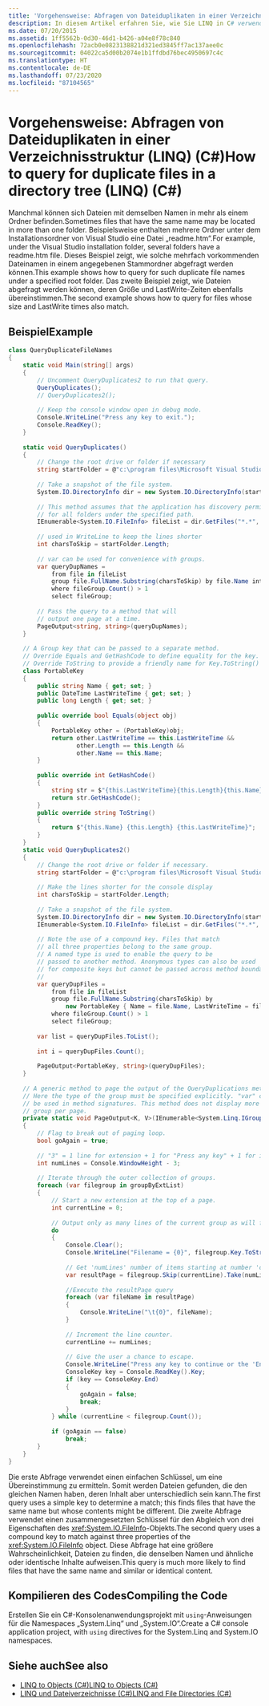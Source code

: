 ```yaml
---
title: 'Vorgehensweise: Abfragen von Dateiduplikaten in einer Verzeichnisstruktur (LINQ) (C#)'
description: In diesem Artikel erfahren Sie, wie Sie LINQ in C# verwenden, um doppelte Dateinamen in unterschiedlichen Verzeichnissen abzufragen, und wie Sie Dateien abfragen, deren Größen und LastWriteTime-Eigenschaften ebenfalls übereinstimmen.
ms.date: 07/20/2015
ms.assetid: 1ff5562b-0d30-46d1-b426-a04e8f78c840
ms.openlocfilehash: 72acb0e0823138821d321ed3845ff7ac137aee0c
ms.sourcegitcommit: 04022ca5d00b2074e1b1ffdbd76bec4950697c4c
ms.translationtype: HT
ms.contentlocale: de-DE
ms.lasthandoff: 07/23/2020
ms.locfileid: "87104565"
---
```

# <a name="how-to-query-for-duplicate-files-in-a-directory-tree-linq-c"></a><span data-ttu-id="e43f6-103">Vorgehensweise: Abfragen von Dateiduplikaten in einer Verzeichnisstruktur (LINQ) (C#)</span><span class="sxs-lookup"><span data-stu-id="e43f6-103">How to query for duplicate files in a directory tree (LINQ) (C#)</span></span>
<span data-ttu-id="e43f6-104">Manchmal können sich Dateien mit demselben Namen in mehr als einem Ordner befinden.</span><span class="sxs-lookup"><span data-stu-id="e43f6-104">Sometimes files that have the same name may be located in more than one folder.</span></span> <span data-ttu-id="e43f6-105">Beispielsweise enthalten mehrere Ordner unter dem Installationsordner von Visual Studio eine Datei „readme.htm“.</span><span class="sxs-lookup"><span data-stu-id="e43f6-105">For example, under the Visual Studio installation folder, several folders have a readme.htm file.</span></span> <span data-ttu-id="e43f6-106">Dieses Beispiel zeigt, wie solche mehrfach vorkommenden Dateinamen in einem angegebenen Stammordner abgefragt werden können.</span><span class="sxs-lookup"><span data-stu-id="e43f6-106">This example shows how to query for such duplicate file names under a specified root folder.</span></span> <span data-ttu-id="e43f6-107">Das zweite Beispiel zeigt, wie Dateien abgefragt werden können, deren Größe und LastWrite-Zeiten ebenfalls übereinstimmen.</span><span class="sxs-lookup"><span data-stu-id="e43f6-107">The second example shows how to query for files whose size and LastWrite times also match.</span></span>  
  
## <a name="example"></a><span data-ttu-id="e43f6-108">Beispiel</span><span class="sxs-lookup"><span data-stu-id="e43f6-108">Example</span></span>  
  
```csharp  
class QueryDuplicateFileNames  
{  
    static void Main(string[] args)  
    {  
        // Uncomment QueryDuplicates2 to run that query.  
        QueryDuplicates();  
        // QueryDuplicates2();  
  
        // Keep the console window open in debug mode.  
        Console.WriteLine("Press any key to exit.");  
        Console.ReadKey();  
    }  
  
    static void QueryDuplicates()  
    {  
        // Change the root drive or folder if necessary  
        string startFolder = @"c:\program files\Microsoft Visual Studio 9.0\";  
  
        // Take a snapshot of the file system.  
        System.IO.DirectoryInfo dir = new System.IO.DirectoryInfo(startFolder);  
  
        // This method assumes that the application has discovery permissions  
        // for all folders under the specified path.  
        IEnumerable<System.IO.FileInfo> fileList = dir.GetFiles("*.*", System.IO.SearchOption.AllDirectories);  
  
        // used in WriteLine to keep the lines shorter  
        int charsToSkip = startFolder.Length;  
  
        // var can be used for convenience with groups.  
        var queryDupNames =  
            from file in fileList  
            group file.FullName.Substring(charsToSkip) by file.Name into fileGroup  
            where fileGroup.Count() > 1  
            select fileGroup;  
  
        // Pass the query to a method that will  
        // output one page at a time.  
        PageOutput<string, string>(queryDupNames);  
    }  
  
    // A Group key that can be passed to a separate method.  
    // Override Equals and GetHashCode to define equality for the key.  
    // Override ToString to provide a friendly name for Key.ToString()  
    class PortableKey  
    {  
        public string Name { get; set; }  
        public DateTime LastWriteTime { get; set; }  
        public long Length { get; set; }  
  
        public override bool Equals(object obj)  
        {  
            PortableKey other = (PortableKey)obj;  
            return other.LastWriteTime == this.LastWriteTime &&  
                   other.Length == this.Length &&  
                   other.Name == this.Name;  
        }  
  
        public override int GetHashCode()  
        {  
            string str = $"{this.LastWriteTime}{this.Length}{this.Name}";
            return str.GetHashCode();  
        }  
        public override string ToString()  
        {  
            return $"{this.Name} {this.Length} {this.LastWriteTime}";
        }  
    }  
    static void QueryDuplicates2()  
    {  
        // Change the root drive or folder if necessary.  
        string startFolder = @"c:\program files\Microsoft Visual Studio 9.0\Common7";  
  
        // Make the lines shorter for the console display  
        int charsToSkip = startFolder.Length;  
  
        // Take a snapshot of the file system.  
        System.IO.DirectoryInfo dir = new System.IO.DirectoryInfo(startFolder);  
        IEnumerable<System.IO.FileInfo> fileList = dir.GetFiles("*.*", System.IO.SearchOption.AllDirectories);  
  
        // Note the use of a compound key. Files that match  
        // all three properties belong to the same group.  
        // A named type is used to enable the query to be  
        // passed to another method. Anonymous types can also be used  
        // for composite keys but cannot be passed across method boundaries  
        //
        var queryDupFiles =  
            from file in fileList  
            group file.FullName.Substring(charsToSkip) by  
                new PortableKey { Name = file.Name, LastWriteTime = file.LastWriteTime, Length = file.Length } into fileGroup  
            where fileGroup.Count() > 1  
            select fileGroup;  
  
        var list = queryDupFiles.ToList();  
  
        int i = queryDupFiles.Count();  
  
        PageOutput<PortableKey, string>(queryDupFiles);  
    }  
  
    // A generic method to page the output of the QueryDuplications methods  
    // Here the type of the group must be specified explicitly. "var" cannot  
    // be used in method signatures. This method does not display more than one  
    // group per page.  
    private static void PageOutput<K, V>(IEnumerable<System.Linq.IGrouping<K, V>> groupByExtList)  
    {  
        // Flag to break out of paging loop.  
        bool goAgain = true;  
  
        // "3" = 1 line for extension + 1 for "Press any key" + 1 for input cursor.  
        int numLines = Console.WindowHeight - 3;  
  
        // Iterate through the outer collection of groups.  
        foreach (var filegroup in groupByExtList)  
        {  
            // Start a new extension at the top of a page.  
            int currentLine = 0;  
  
            // Output only as many lines of the current group as will fit in the window.  
            do  
            {  
                Console.Clear();  
                Console.WriteLine("Filename = {0}", filegroup.Key.ToString() == String.Empty ? "[none]" : filegroup.Key.ToString());  
  
                // Get 'numLines' number of items starting at number 'currentLine'.  
                var resultPage = filegroup.Skip(currentLine).Take(numLines);  
  
                //Execute the resultPage query  
                foreach (var fileName in resultPage)  
                {  
                    Console.WriteLine("\t{0}", fileName);  
                }  
  
                // Increment the line counter.  
                currentLine += numLines;  
  
                // Give the user a chance to escape.  
                Console.WriteLine("Press any key to continue or the 'End' key to break...");  
                ConsoleKey key = Console.ReadKey().Key;  
                if (key == ConsoleKey.End)  
                {  
                    goAgain = false;  
                    break;  
                }  
            } while (currentLine < filegroup.Count());  
  
            if (goAgain == false)  
                break;  
        }  
    }  
}  
```  
  
 <span data-ttu-id="e43f6-109">Die erste Abfrage verwendet einen einfachen Schlüssel, um eine Übereinstimmung zu ermitteln. Somit werden Dateien gefunden, die den gleichen Namen haben, deren Inhalt aber unterschiedlich sein kann.</span><span class="sxs-lookup"><span data-stu-id="e43f6-109">The first query uses a simple key to determine a match; this finds files that have the same name but whose contents might be different.</span></span> <span data-ttu-id="e43f6-110">Die zweite Abfrage verwendet einen zusammengesetzten Schlüssel für den Abgleich von drei Eigenschaften des <xref:System.IO.FileInfo>-Objekts.</span><span class="sxs-lookup"><span data-stu-id="e43f6-110">The second query uses a compound key to match against three properties of the <xref:System.IO.FileInfo> object.</span></span> <span data-ttu-id="e43f6-111">Diese Abfrage hat eine größere Wahrscheinlichkeit, Dateien zu finden, die denselben Namen und ähnliche oder identische Inhalte aufweisen.</span><span class="sxs-lookup"><span data-stu-id="e43f6-111">This query is much more likely to find files that have the same name and similar or identical content.</span></span>  
  
## <a name="compiling-the-code"></a><span data-ttu-id="e43f6-112">Kompilieren des Codes</span><span class="sxs-lookup"><span data-stu-id="e43f6-112">Compiling the Code</span></span>  
 <span data-ttu-id="e43f6-113">Erstellen Sie ein C#-Konsolenanwendungsprojekt mit `using`-Anweisungen für die Namespaces „System.Linq“ und „System.IO“.</span><span class="sxs-lookup"><span data-stu-id="e43f6-113">Create a C# console application project, with `using` directives for the System.Linq and System.IO namespaces.</span></span>  
  
## <a name="see-also"></a><span data-ttu-id="e43f6-114">Siehe auch</span><span class="sxs-lookup"><span data-stu-id="e43f6-114">See also</span></span>

- [<span data-ttu-id="e43f6-115">LINQ to Objects (C#)</span><span class="sxs-lookup"><span data-stu-id="e43f6-115">LINQ to Objects (C#)</span></span>](./linq-to-objects.md)
- [<span data-ttu-id="e43f6-116">LINQ und Dateiverzeichnisse (C#)</span><span class="sxs-lookup"><span data-stu-id="e43f6-116">LINQ and File Directories (C#)</span></span>](./linq-and-file-directories.md)
